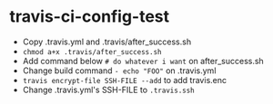 # travis-ci-config-test

* Copy .travis.yml and .travis/after_success.sh
* `chmod a+x .travis/after_success.sh`
* Add command below `# do whatever i want` on after_success.sh
* Change build command `- echo "FOO"` on .travis.yml
* `travis encrypt-file SSH-FILE --add` to add travis.enc
* Change .travis.yml's SSH-FILE to `.travis.ssh`

